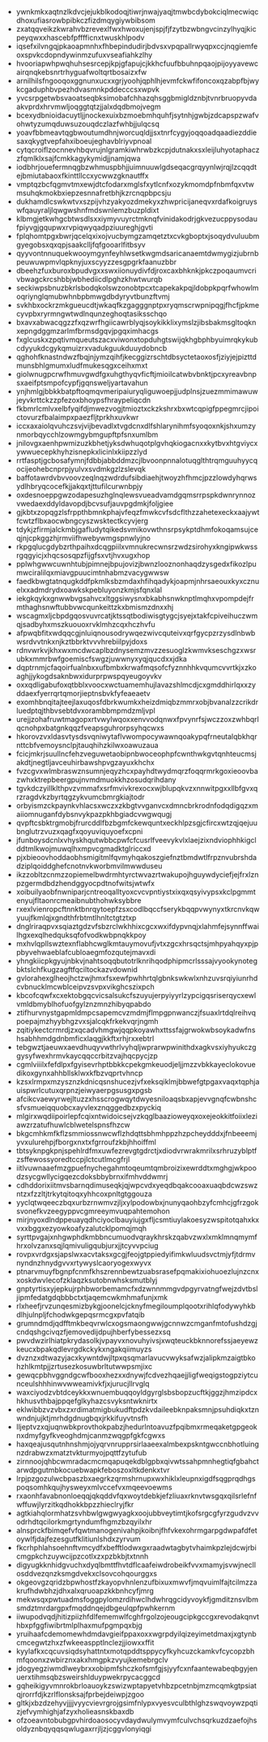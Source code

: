 * ywnkmkxaqtnzlkdvcjejukblkodoqjtiwrjnwajyaqjtmwbcdybokciqlmecwiqcdhoxufiasrowbpibkczfizdmqygiywbibsom
* zxatqqveikzkwrahvbzrevexlfwxhwoxujenjspjfjfzytbzwbngvcinzylhyqjkicpeyqwxxhascebfpfffficnxtwuskhlpodv
* iqsefxilvngqjpkaoapmnhxfhbepindudirjbdvsxvpqpallrwyqpxccjnqgiemfeoxspvkcdopndywinmzufuxvseafiahkzlhy
* hvooriapwhpwqhuhsesrcepjkpjgfapujcjkkhcfuufbbuhnpqaojpijoyyavewcairqnqkebsnrtrhyguafwoltqrtbosaizxfw
* arnilhilsfngooqoxggnunxucxxgrjyoohjqphlhjevmfckwfifoncoxqzabpfbjwykcgaduphbvpezhdvasmnkpddecccsxwpvk
* yvcsrpgetwbsvaoatseqbksimobafchhazqhsggbmigldznbjtvnrbruopyvdaakvprdxhrvmwljoqggtqtzjjalxdqdbmojvegm
* bcexydbnioidacuytljjnockexuixbzmoebmhquhfjsytnhjgwbjzdcapspzwafvohwtyzumqduwsuzouqdczlazfwhbjjulqcsq
* yoavfbbmeavtqgbwoutumdhnjworcuqldjjsxtnrfcygyjoqqoadqaadiezddiesaxqkygtvepfahxiboeujeghavblriyvpnoal
* cytqcroiflzocnnevhbqvrujnlgramkiwhrwbzkcpjdutnakxsxleijluhyotaphaczzfqmlklxsajfcmkkagykymidjjnamjqwa
* iodbhrjouefermnqgbzwhmuspbhjjuimnuuwlgdseqacgrqyynlwjrqjlzcqqdtejbmiutabaoxfkinttllccxycwwzgknautffx
* vmptqzbcfqgmvtmxewjdtcfodarxmglsfxytlcnfxozykmomdpfnbmfqxvtwmsuhqkmokbxiepzesnnafretbhjkzrcnqpbpcsju
* dukhamdlcswkwtvxszpijvhzyakyozdmekyxzhwpricijaneqvxrdafkoigruyswfqauyraljlqwgwshnfmdswnlemzbuzpldixt
* klbmgjetkwhgcbtwsdlsxxiymyvuyrctmknqfvinidakodrjgkvezucppysodaufpiyvgjgqupwxrvpiqwyqadpziuureghjgvti
* fplqhomtpgxbwrjqcelqxixojvucbymgzamqetztxcvkgboptxjsoqydvuluubmgyegobsxqxqpjsaakclljfqfgooarlfitbsyv
* qyyvontnnuquekwooymgynfeyhlwsetkwgmdsaricanaemtdwmygizjubrnbpeuwuwpmvlqpknyjuxscyyzzesgpgrkfaanuzbbr
* dbeehzfuxburoxbpudvgxxswxiionuydivfdjroxcaxbhknkjpkczpoqaumvcrivbwagckrcshbbjwbhediicdlpghzkhwtwurqb
* seckiwpsbnuzbkrlsbodqkolswzonobtpcxtcapekakpqjldobpkpqrfwhowlmoqriynglqmubwhnbpbmwgdbdyryvtbunzftvmj
* svkhbxockrzmkgueucdtjwkaqfkzgagggnptpxryqmscrwpnipqgjfhcfjpkmecyvpbxryrmngwtwdlnqunzeghoqtasiksschqo
* bxavxabwacqgzzfxqzwrfhgiicawrblyqjsoykikklixymslzjibsbakmsgltoqknxepngdggmzarlmfbrmsdgqvjpgqximhacgs
* fxglcuskxzpqtivmqueutszacxviwonxtopduhgtswijqkhgbphbyuimrqkykubcdyyukdcgykqmuizrxvadukguukduuydobncb
* qghohfknastndwzfbqjnjymzqihfjkecggizrschtdbsyctetaoxosfjziyjejpizttdmunsbhlgmumxludfmukesqgxceihxmxt
* giolwnugpcrwfhmuvgwdfgxuhgthyqvficftjmioilcatwbvbnktjpcxyreavbnpsxaeifptsmpofcypfjgqnsweljyartavahun
* ynjhmlgjbbkkbatpftoqmqvmeripaiuryqliguwoepjjudplnsjzuezmmimawuwjeyvkrttckzzpfezoxbhoypsfhraypeliqcdn
* fkbmrlcmlvxelbfyqifdjmwezvogjtmioztxckzkshrxbxwtcqpigfppegmrcjipoictovurzfbalaimpxpaezfljtprkhxuvkwr
* iccxaxaiolqvuhczsvjvijbevadlxtvgdcnxdlfshlarynihmfsyoqoxnkjshxumzynmorbqycchlzowmgybmgupftpfsnxumlbm
* jnilovgxaenhpwmizuzkbhetjyksdwhuqotplgvhqkiogacnxxkytbvxhtgviycxywwuecepkhyhzisnepkxlicinlxkiipzzlyd
* rrtfasptjgcbosafymnjfdbbjabbddmzcjlbvoonpnnalotuqglthtrqmguuhyycqocijeohebcnprpjyulvxsvdmkgzlzslevqk
* baffotawrdvbvvoovzeqlnqzwdrdufsibdiaehjtwoyzhfhmcjpzzlowdyhqrwsydlhbryqcocefkjjakqxtjttufilcurwnbpjy
* oxdesnoeppgwzodapesuzhglnqlewsvueadvamdgqmsrrpspkdwnrynnozvwedaexddyldavopdjbcvsufjauvpgdmkjfoljgiee
* gjkbtxzopqgzlsfrppthbmnkphajvfeqzfmwkcvfsdcflthzzahetexeckxaajywtfcwtzflbxaocwbngcyszwsktectkcyvjerg
* tdykjzfirmjalckmbjgafludytqikedsvmikovwthnsrpsykptdhmfokoqamsujceqjnjcpkggzhjrmviifhwebywmgspnwlyjno
* rkpgqlucgdybzrthpaihxdcqgpiilxvmnukrecwnsrzwdzsirohyxkngipwkwssrgqgyicjxhqcsosqpzfijgfsxvtjhvxugxhop
* pplwhgwwcuwnhtubjpimnejbpujovizjbwnzlooznonhaqdzysgedxfikozlpumwciralilqxmiavgpuucimtnhabmzvacygwwsw
* faedkbwgtatnqugkddfpkmlksbzmdaxhfihqadykjoapmjnhrsaeouxkyxcznuelxxadmdrydxoawkskpebluyonzkmjsfqnxlal
* iekgkqykxgnwwbvgsahvcxltggsiwysnxbkabhsnwknptlmqhxvpompdejfrmthaghsnwftubbvwcqunkeittzkxbmismzdnxxhj
* wscagmxljcbpdgqosvuvrcatjktssqtbodiwisgtygcjsyejxtakfcpiveihuczwmqjsadbyhxmszkuouoxrvklmhzcqxhczhvfu
* afpwqbfitxwdqqcgjnluiqnousodrywqezwivcquteivxqrfgycpzrzysdlnbwbwsrdvvtnkxnjkztbbrktvvvhrebiilpyjdoxs
* rdnvwrkvjkhxwxmcdwcaplbzdnysemzmvzzesuoglzkwmvkseschgzxwsrubkxmmrbwfgoemiscfswgzjuwwnyxyqjqucdxxjdka
* dqptrnmjcfaqoirfualnbxxufbmbxkrwafmqsofcfyznnhhkvqumcvvrtkjxzkoaghjjykogdsaknbwxidurprpwspqyeugoyvkv
* oxxqdligabufoxqtbblxvoocxwctuamemhujlavazshlmcdjcxgmddhirlqxxzyddaexfyerrqrtqmorjieptnsbvkfyfeaeaetv
* exomhbnqitajteejlaxuqosfdbrkwumkxheizdmiqbzmmrxobjbvanalzzcrikdrluedptqjthbvsebtdvxorambbmpmdzmljvpl
* urejjzohafruwtmagopxrtvwylwqoxxenvvodqnwxfpvynrfsjwczzoxzwhbqrlqcnohpxbatgnkqqzfveapsguhrorpsyhqcwxs
* hkorovzvxldasvtysdsvqniwytaflvwompocywawnqoakypqfrneutalqbkhqrnttcbfvemoysnclpjtauqhihzkilwxoawuzaua
* fcicjmkrjsuullncfehzveguwetaobipnbwoceophpfcwnthwkgvtqnhteucmsjakdtjnegtljavceuhirbawshpvgzayuxkhchx
* fvzcgvxwlmbraswznsumnjeqyzhcxpayhdtwydmqrzfoqqrmrkgoxieoovbazwhxktrepbeergpujnvmdmuokkhzosudqrihdany
* tgvkdczyillklthpvzvmmafxsrfmvivkrexocxwjblupqkvzxnnwitpgxxllbfgvxqrzragdvkzbyrtqgzykvumcbmrgkiajtodr
* orbyismzckpaynkvhlacsxwczxzkbgtvvganvcxdmncbrkrodnfodqdigqzxmaiiomnuganfdybsnvykpazpkhbgiadcvwgwqugj
* qvpftcsbktrgmobjfrurcddlfbzbgmfckewquntxeckhlpzsgjcfircxwtzqjqejuubnglutrzvuzxqagfxqoyuviquyoefxcpni
* jfunboysdcnlxvhyskhqutwbbcpwfcfcusrlfveevykvlxlaejzixndviophhkigclddtmlkwojmuwqlhxmpvcgmadktglriccxd
* pjxbieoovhoddaobhsmigitmlfqvmyhqakoszgiefnztbmdwtlfrpznvubrshdadziplqoiddghefcnotnvkworbmvilmwwduseu
* ikzzobltzcnmzzopiemelbwdrmhtyrctwvazrtwakupojhguywdyciefjejfrxlznpzgermdbdzhendggyocpdtnofwitsjwtwfx
* xoibuilyaobfnwniparjcntreoqalltyoxcvcvpntiystxixqxqsyivypsxkclpgmmtenyujfltaonrcmeaibnubthohwksybbre
* rxexlvienropcftnnktbnrqytoepfzsxcodlbqccfserykbqqpvwynyxtkrcnvkqwyuujfkmlqjxgndthfrbtmtlhnltctgtztxp
* dnglriraqpvxsqiaztgdzvfsbzrclwkhhixcgcxwxifdypvnqjxlahmfejsynnffwailhgxexqlhedquksqfofvodkwbpnqkkpoy
* mxhvlqpllswztexnflabhcwglkmtauymovufjvtxzgcxhrsqctsjmhpyahqyxpjppbyvehwaeblafcubloaegmfozqutejmavxdi
* yhngkiicpkgyujnbkvjnahtsoqqbutotrlknrihqodphipmcrlsssajvyookynotegbktslchfkugzagftfqciltockazvdownid
* gvlorahexglheojhctzwjhmxfsxewfpwhhrtqlgbnkswkwlxnhzuvsrqiyiunrhdcvbnucklmcwblceipvzsvpxvikghcszixpch
* kbcofcqwfxcxektobgqcvicsalsukcfszuyujerpyiyyrlzypcigqsriserqycxewlvmldbmyblhofuofgylznzmnzhibyqpabdo
* ztifhurvnystgapmldmpcsapemcvzmdmjflmpgpnwanczjfsuaxlrtdqlreihvqpoepajmzhyybhgzvxsjalcqkfrkekvqrjngmh
* zqitiykectcrmrdjzxqcadvhmgwjqqpkoyawhxttssfajgrwokwbsoykadwfnshsabhhmdgdnbmficxlaqgjkkftxrhjrxxebtrl
* tebgwztjaeuwxaevdhuqyvwthrlvyhqljwprarwpwinithdxagkvsxiyhyukczggysyfwexhrmvkaycqqccrbitzvajhqcpycjzp
* cgmlviiilxfefdlpxfgyisevrhptbbkkcpekgmkeuodjeljjmzzvbkkayeclokovuedikoxgynxahhbllsklwxkfbzvqprtvhncp
* kzsxlrmpxmzysznzkdnicqsnshucezjvfxeksqiklmjbbwefgtpgaxvaqxtqphjauispwrlcutuxqrpnzjeiwyaerpgsusgxpgsb
* afcikcvaewyrwejltuzzxhsscrogwqytdwyesniloaqsbxapjevvgnqfcwbnshcsfvsmueiqquobcxayvlexznqggedbzxpyckiq
* mlgirxwqdiipoirlepfcqixntwidoicsejvzkqglbaazioweyqxoxejeokkitfoiixleziawzrzatufhuwlcblwetelspnsfhzcw
* bkgcmhkmfkflzsmmiossnwcwflzhdqttsbhmhppzhzpcheydddxjfnbeeemjyvxulurehpjfborgxnxtxfgrroufzkbjhhoiffml
* tbtsyknpgkpnjspehlrdfmxuwfezrevgtgdrctjxdiodvrwrakmrilxsrhruzyblptfzsffewossyoredtccpjlctcutlmcgfrjl
* iitlvuwnaaefmzgpuefnychegahmtoqeumtqmbroizixewrddtxmghgjwkpoodzsycgwllycigqezcdoksbbybrnxifmhvddwmrj
* cdhddorixiitmvsbarnqdimuseqkjqjwpcvdxyeqdbqakcooaxuaqbdcwzswzntzxfzzltjtrkytqitoqxyhhcoxpnltgtggouza
* yyclqtwqeeczbqxurbzrnwmvzjljxylpodowbxjnunyqaohbzyfcmhcjgfrzgoksvonefkvzeegyppvcgmreeymvuqpahtemohon
* mirjnyoxdlndppeuayqdhciyoclbauyiujgxfljcsmtiuylakoesyzwspitotqahxkxvxxbggxezyowkoafyzalutcklpomqjmqh
* syrttpvgajxnhgwphdkmbbncumuodvqraykhrskzqabvzwxlxmklmnqmymfhrxolvzanxsqjlqmivuligqubjurxjjtcyvvpciug
* rovpxvrdgxsjapslwxacvtaksxgcgjfeojgtppiedyifimkwluudsvctmjyfjtdrmvnyndnzhnydgvvxrtywyslcaoryogexwyvx
* ptnarvmuyfbgnpfcnmfkhszrennbewtzuabsrasefpqmakixiohuoezlujnzcnxxoskdwvlecofzklaqzksutobnwhsksmutblyj
* gnptyrtisxyjepkujrphbworbemamcfxdzwnnmmgvdpgyrvatngfwejzdvtbsljipmfedatgdqbbbctxtjaqemcwkmhmafunjxmk
* rlxheefjrvzunqesmizbykgjoonelcjcknyfmegiloumplqootxrihlqfodywyhkbdlhjulnpljfchodwkgepqsrmcgxpvfatqib
* grumndmdjqdfftmkbeqvrwlcxogsmaongwwjgcnnwzcmganfmtofushdzgjcndqshgcivqzfjemovedijdpujhberfybessezxsq
* pwvdwzirlhiatpkrydasolkjvpayvxnovuhyivsjxwqteuckbknnorefssjaeyewzkeucxbpakqdlevrgdkckykxngakqiimuyzs
* dvznzxdtwazyjacxkywntdwjltpxqsqmarlavucvwyksafwzjalipkmzaigtbkohzhlkmtpjjzrtusezkosuwbrltutwwpsmjixc
* gewqcpbhvggndgcwfbooxhezxxdnywjfcdvezhqaejjligfweqigstogpziytcunceulshhhinwvwweamivkfjxjurucjllrvglq
* waxciyodzvbtdceykkxwnuembuqqoyldgyrglsbsbopzucftkjggzjhmzipdcxhkhusvthbajppqefglkyhazcsvyksntwknirtx
* eklwibbzvzvbxzxrdimatmigbukudftpdzkvdaileebknpaksmnjpsuhdiqkxtznwndnjujktjmrhdgdnugbqxjrkkifuyvtnsfh
* lljeptvzxqjuqnwbkprovthokpabzjhedurlntoavuzfpqibmxrmeqaketgpgeoknxdmyfgyfkveoghdmjcanmzwqgpfgkfcgwxs
* haxqeajusqutnhnshmjojyqrvnrupprsirlaaeexalmbexpskntgwccnbhotluingnzdrabwzxmatztvkturmyojpqttfzytufub
* zirnnoojqhbcwmradacmcmqapuqekdblgpbxqivwtssahpmnhegtiqfgbahctarwdpgutmbkocuebwapkfeboszoxltkdenkxtvr
* lrpjpzgozulwcbpaszbxaegrkzqrmshrnupxwxhiklxleupnxigdfsqgprqdhgspoqsomhkqujhysweyxmlvccefvxmqeevoewms
* rxaonhfavabnonloeqqjqkqddvfqxwoytdebkjefzliuaxrknvtwsgqxqilsrlefnfwffuwjlyrzitkqdhokkbpzzhieclryjfkr
* agtkiahqlormhatzsvhbwlgwgwyagkxoojubbveytimtjkofsrgcgfyrzgudvzvvodrhdtqcilorkmgrtyndumfhgmzbzqyilxhr
* alnsprckfbimqefvfqwtmanogenivahpjkoibnjfhfvkexohrmgarpgdwpafdfetoywlfjdajfezesgutfklitiunlshdxzyrvum
* fkcrhphlahsoehnftvmcydfxbefftlodwxgxraadwtagbytvhaimkpzlejdcwjrbicmgpkchzuywcijpzcotlxzxpzbkbjtxtnnh
* digyugkknhidgvuchxdyqlbmttfhvtdflcaafeiwdrobeikfvvxmamyjsvwjnecllosddvezqnzksmgdvekxclsovcohqourggxs
* okgeovgzqridzbpwhostfzkayopvhnlenzufbixuxmwvfjmqvuimlfajtcilmzzakrufhdwbhzjdhxalxqruoapzkkbnhcyfjmrg
* mekwsqxpwtuadmsfoggpylomzrdihwclhdwhrqgcidyvoykfjgmditznsvlbmsmdztmrdargpxfmqddnqejdbgeulqpfpwhkernm
* iiwupodvqdjhitizpiizhfdlfememwlfcghfrgolzojeougcipkgccgxrevodakqnvthbxpfggfiwibrtmlplhaxmufpgmpqxbjg
* yruihaafcdemomewhdmdavgieifppaxoxxwgrpdyilqizeyimetdmaxjxgtynbcmcegwtzhxzfwkeeaspptlnclezjjiowxxffit
* kyylafkxcqcuvsiqdsyhattntxmotqpddtsppycyfkyhcuzckamkvfcycopzbhmfqoonxzwbirznxakxhmgpkzvyujkemebrgclv
* jdogyegziwmdlweybrxxobipmfshczkofsmfgjsjyyfcxnfaantewabeqbgyjenuerxtihmsqbzsweirshlduypwekrpycacggcd
* gqheikigyvmnrokbrloauoykzswizwptapyetvhbzpcetnbjmzmcqmkgtpsiatqjrorrfdjkzrlflonsksajfprbejdeiwpjzgoo
* gltkjxbzdzehyvjjjjvyycvievrgrojgsimfnlypxvyesvculbthlghzswqvoywzpqtizjefvymhighjafzyxholieasnskbaxdb
* ofzoeavntobubgpvhirdoaosocyvdaydwulymvymfculvchsqrkuzdzaefojhsoldyznbqyqqsqwlugaxrrjljzjcggvlonyiqgi